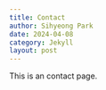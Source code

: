 ```yaml
---
title: Contact
author: Sihyeong Park
date: 2024-04-08
category: Jekyll
layout: post
---
```


This is an contact page.
